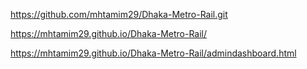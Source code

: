 https://github.com/mhtamim29/Dhaka-Metro-Rail.git

https://mhtamim29.github.io/Dhaka-Metro-Rail/

https://mhtamim29.github.io/Dhaka-Metro-Rail/admindashboard.html
